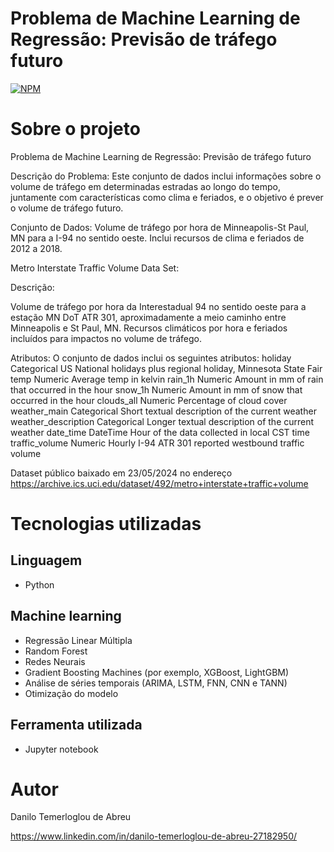 # Problema de Machine Learning de Regressão: Previsão de tráfego futuro
[![NPM](https://img.shields.io/npm/l/react)](LICENSE) 

# Sobre o projeto

Problema de Machine Learning de Regressão: Previsão de tráfego futuro

Descrição do Problema:
Este conjunto de dados inclui informações sobre o volume de tráfego em determinadas estradas ao longo do tempo, juntamente com características como clima e feriados, e o objetivo é prever o volume de tráfego futuro.

Conjunto de Dados:
Volume de tráfego por hora de Minneapolis-St Paul, MN para a I-94 no sentido oeste. Inclui recursos de clima e feriados de 2012 a 2018.

Metro Interstate Traffic Volume Data Set:

Descrição: 

Volume de tráfego por hora da Interestadual 94 no sentido oeste para a estação MN DoT ATR 301, aproximadamente a meio caminho entre Minneapolis e St Paul, MN. Recursos climáticos por hora e feriados incluídos para impactos no volume de tráfego.

Atributos: O conjunto de dados inclui os seguintes atributos:
holiday                Categorical    US National holidays plus regional holiday, Minnesota State Fair
temp                   Numeric        Average temp in kelvin
rain_1h                Numeric        Amount in mm of rain that occurred in the hour
snow_1h                Numeric        Amount in mm of snow that occurred in the hour
clouds_all             Numeric        Percentage of cloud cover
weather_main           Categorical    Short textual description of the current weather
weather_description    Categorical    Longer textual description of the current weather
date_time              DateTime       Hour of the data collected in local CST time
traffic_volume         Numeric        Hourly I-94 ATR 301 reported westbound traffic volume


Dataset público baixado em 23/05/2024 no endereço https://archive.ics.uci.edu/dataset/492/metro+interstate+traffic+volume


# Tecnologias utilizadas
## Linguagem
- Python

## Machine learning
- Regressão Linear Múltipla
- Random Forest
- Redes Neurais
- Gradient Boosting Machines (por exemplo, XGBoost, LightGBM)
- Análise de séries temporais (ARIMA, LSTM, FNN, CNN e TANN)
- Otimização do modelo

## Ferramenta utilizada
- Jupyter notebook

# Autor

Danilo Temerloglou de Abreu

https://www.linkedin.com/in/danilo-temerloglou-de-abreu-27182950/
